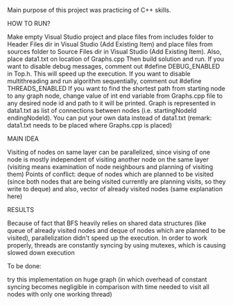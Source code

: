 Main purpose of this project was practicing of C++ skills.

HOW TO RUN?

Make empty Visual Studio project and place files from includes folder to Header Files dir in Visual Studio (Add Existing Item) and place files from sources folder to Source Files dir in Visual Studio (Add Existing Item). Also, place data1.txt on location of Graphs.cpp 
Then build solution and run.
If you want to disable debug messages, comment out #define DEBUG_ENABLED in Top.h. This will speed up the execution.
If you want to disable multithreading and run algorithm sequentially, comment out #define THREADS_ENABLED
If you want to find the shortest path from starting node to any graph node, change value of int end variable from Graphs.cpp file to any desired node id and path to it will be printed. 
Graph is represented in data1.txt as list of connections between nodes (i.e. startingNodeId endingNodeId). You can put your own data instead of data1.txt (remark: data1.txt needs to be placed where Graphs.cpp is placed)

MAIN IDEA

Visiting of nodes on same layer can be parallelized, since vising of one node is mostly independent of visiting another node on the same layer (visiting means examination of node neighbours and planning of visiting them) 
Points of conflict: deque of nodes which are planned to be visited (since both nodes that are being visited currently are planning visits, so they write to deque) and also, vector of already visited nodes (same explanation here) 

RESULTS

Because of fact that BFS heavily relies on shared data structures (like queue of already visited nodes and deque of nodes which are planned to be visited), parallelization didn't speed up the execution. 
In order to work properly, threads are constantly syncing by using mutexes, which is causing slowed down execution 

To be done:

try this implementation on huge graph (in which overhead of constant syncing becomes negligible in comparison with time needed to visit all nodes with only one working thread)